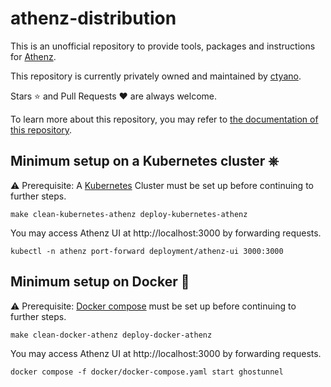 # athenz-distribution

This is an unofficial repository to provide tools, packages and instructions for [Athenz](https://www.athenz.io).

This repository is currently privately owned and maintained by [ctyano](https://github.com/ctyano).

Stars ⭐️ and Pull Requests ❤️  are always welcome.

To learn more about this repository, you may refer to [the documentation of this repository](docs).

## Minimum setup on a Kubernetes cluster ⎈

⚠️  Prerequisite: A [Kubernetes](https://kubernetes.io/) Cluster must be set up before continuing to further steps.

```
make clean-kubernetes-athenz deploy-kubernetes-athenz
```

You may access Athenz UI at http://localhost:3000 by forwarding requests.

```
kubectl -n athenz port-forward deployment/athenz-ui 3000:3000
```

## Minimum setup on Docker 🐳

⚠️  Prerequisite: [Docker compose](https://docs.docker.com/compose/) must be set up before continuing to further steps.

```
make clean-docker-athenz deploy-docker-athenz
```

You may access Athenz UI at http://localhost:3000 by forwarding requests.

```
docker compose -f docker/docker-compose.yaml start ghostunnel
```

